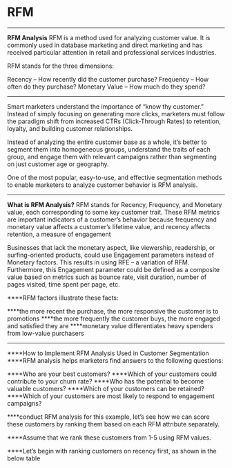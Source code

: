 # RFM

********************************************************************************************************************************************************************************************

**RFM Analysis**
RFM is a method used for analyzing customer value. It is commonly used in database marketing and direct marketing and has received particular attention in retail and professional services industries.

RFM stands for the three dimensions:

Recency – How recently did the customer purchase?
Frequency – How often do they purchase?
Monetary Value – How much do they spend?

****************************************************************************************************************************************************************************************************

Smart marketers understand the importance of “know thy customer.” Instead of simply focusing on generating more clicks, marketers must follow the paradigm shift from increased CTRs (Click-Through Rates) to retention, loyalty, and building customer relationships.

Instead of analyzing the entire customer base as a whole, it’s better to segment them into homogeneous groups, understand the traits of each group, and engage them with relevant campaigns rather than segmenting on just customer age or geography.

One of the most popular, easy-to-use, and effective segmentation methods to enable marketers to analyze customer behavior is RFM analysis.

***********************************************************************************************************************************************************************************

**What is RFM Analysis?**
RFM stands for Recency, Frequency, and Monetary value, each corresponding to some key customer trait. These RFM metrics are important indicators of a customer’s behavior because frequency and monetary value affects a customer’s lifetime value, and recency affects retention, a measure of engagement

Businesses that lack the monetary aspect, like viewership, readership, or surfing-oriented products, could use Engagement parameters instead of Monetary factors. This results in using RFE – a variation of RFM. Furthermore, this Engagement parameter could be defined as a composite value based on metrics such as bounce rate, visit duration, number of pages visited, time spent per page, etc.

****RFM factors illustrate these facts:

****the more recent the purchase, the more responsive the customer is to promotions
****the more frequently the customer buys, the more engaged and satisfied they are
****monetary value differentiates heavy spenders from low-value purchasers

********************************************************************************************************************************************************************************

****How to Implement RFM Analysis Used in Customer Segmentation
****RFM analysis helps marketers find answers to the following questions:

****Who are your best customers?
****Which of your customers could contribute to your churn rate?
****Who has the potential to become valuable customers?
****Which of your customers can be retained?
****Which of your customers are most likely to respond to engagement campaigns?

****conduct RFM analysis for this example, let’s see how we can score these customers by ranking them based on each RFM attribute separately.

****Assume that we rank these customers from 1-5 using RFM values.

****Let’s begin with ranking customers on recency first, as shown in the below table
